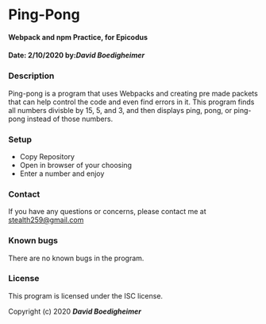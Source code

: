 # Ping-Pong
#### Webpack and npm Practice, for Epicodus
#### Date: 2/10/2020  by:_**David Boedigheimer**_
### Description
Ping-pong is a program that uses Webpacks and creating pre made packets that can help control the code and even find errors in it. This program finds all numbers divisble by 15, 5, and 3, and then displays ping, pong, or ping-pong instead of those numbers.
### Setup
* Copy Repository
* Open in browser of your choosing
* Enter a number and enjoy
### Contact
If you have any questions or concerns, please contact me at stealth259@gmail.com
### Known bugs
There are no known bugs in the program.
### License
This program is licensed under the ISC license.

Copyright (c) 2020 _**David Boedigheimer**_
